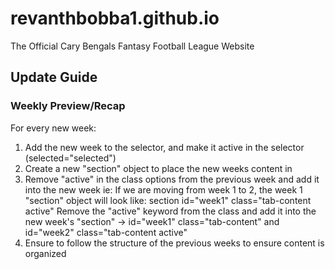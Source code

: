 # revanthbobba1.github.io
The Official Cary Bengals Fantasy Football League Website


## Update Guide


### Weekly Preview/Recap

For every new week:

1. Add the new week to the selector, and make it active in the selector (selected="selected")
2. Create a new "section" object to place the new weeks content in
3. Remove "active" in the class options from the previous week and add it into the new week
    ie: If we are moving from week 1 to 2, the week 1 "section" object will look like: section id="week1" class="tab-content active"
        Remove the "active" keyword from the class and add it into the new week's "section" -> id="week1" class="tab-content" and id="week2" class="tab-content active"
4. Ensure to follow the structure of the previous weeks to ensure content is organized